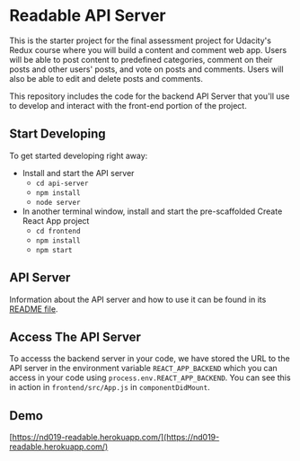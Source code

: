 # Readable API Server


This is the starter project for the final assessment project for Udacity's Redux course where you will build a content and comment web app. Users will be able to post content to predefined categories, comment on their posts and other users' posts, and vote on posts and comments. Users will also be able to edit and delete posts and comments.

This repository includes the code for the backend API Server that you'll use to develop and interact with the front-end portion of the project.

## Start Developing

To get started developing right away:

* Install and start the API server
    - `cd api-server`
    - `npm install`
    - `node server`
* In another terminal window, install and start the pre-scaffolded Create React App project
    - `cd frontend`
    - `npm install`
    - `npm start`

## API Server

Information about the API server and how to use it can be found in its [README file](api-server/README.md).

## Access The API Server

To accesss the backend server in your code, we have stored the URL to the API server in the environment variable `REACT_APP_BACKEND` which you can access in your code using `process.env.REACT_APP_BACKEND`. You can see this in action in `frontend/src/App.js` in `componentDidMount`.

## Demo
[https://nd019-readable.herokuapp.com/](https://nd019-readable.herokuapp.com/)
